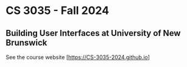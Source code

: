 # CS 3035 - Fall 2024 

## Building User Interfaces at University of New Brunswick

See the course website [https://CS-3035-2024.github.io]

